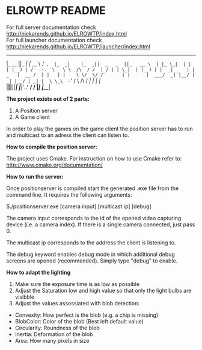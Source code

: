 # ELROWTP README

For full server documentation check http://niekarends.github.io/ELROWTP/index.html <br />
For full launcher documentation check http://niekarends.github.io/ELROWTP/launcher/index.html <br />


   ________  _____     _______      ___     ____      ____  _________  _______ 
  |_   __  ||_   _|   |_   __ \   .'   `.  |_  _|    |_  _||  _   _  ||_   __ \ 
  | |_ \_|  | |       | |__) | /  .-.  \   \ \  /\  / /  |_/ | | \_|  | |__) |
  |  _| _   | |   _   |  __ /  | |   | |    \ \/  \/ /       | |      |  ___/ 
   _| |__/ | _| |__/ | _| |  \ \_\  `-'  /     \  /\  /       _| |_    _| |_  
  |________||________||____| |___|`.___.'       \/  \/       |_____|  |_____|  

**The project exists out of 2 parts:**<br />
1. A Position server<br />
2. A Game client

In order to play the games on the game client the position server has to run and multicast to an adress the
client can listen to.

**How to compile the position server:**

The project uses Cmake. For instruction on how to use Cmake refer to:
http://www.cmake.org/documentation/

**How to run the server:**

Once positionserver is compiled start the generated .exe file from the command line.
It requires the following arguments:

$./positionserver.exe [camera input] [multicast ip] [debug]

The camera input corresponds to the id of the opened video capturing device (i.e. a camera index). 
If there is a single camera connected, just pass 0.

The multicast ip corresponds to the address the client is listening to.

The debug keyword enables debug mode in which additional debug screens are opened (recommended). Simply type "debug" to enable.

**How to adapt the lighting**

1. Make sure the exposure time is as low as possible<br />
2. Adjust the Saturation low and high value so that only the light bulbs are visibble<br />
3. Adjust the values assossiated with blob detection:<br />

- Convexity: How perfect is the blob (e.g. a chip is missing)<br />
- BlobColor: Color of the blob (Best left default value)<br />
- Circularity: Roundness of the blob<br />
- Inertia: Deformation of the blob<br />
- Area: How many pixels in size<br />




